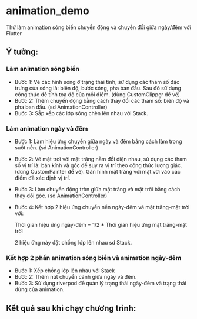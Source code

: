 # animation_demo

Thử làm animation sóng biển chuyển động và chuyển đổi giữa ngày/đêm với Flutter

## Ý tưởng:
### Làm animation sóng biển
- Bước 1: Vẽ các hình sóng ở trạng thái tĩnh, sử dụng các tham số đặc trưng của sóng là: biên độ, bước sóng, pha ban đầu. Sau đó sử dụng công thức để tính toạ độ của mỗi điểm. (dùng CustomClipper để vẽ)
- Bước 2: Thêm chuyển động bằng cách thay đổi các tham số: biên độ và pha ban đầu. (sd AnimationController)
- Bước 3: Sắp xếp các lớp sóng chèn lên nhau với Stack.
### Làm animation ngày và đêm
- Bước 1: Làm hiệu ứng chuyển giữa ngày và đêm bằng cách làm trong suốt nền. (sd AnimationController)
- Bước 2: Vẽ mặt trời với mặt trăng nằm đối diện nhau, sử dụng các tham số vị trí là: bán kính và góc để suy ra vị trí theo công thức lượng giác. (dùng CustomPainter để vẽ). Gán hình mặt trăng với mặt vời vào các điểm đã xác định vị trí.
- Bước 3: Làm chuyển động tròn giữa mặt trăng và mặt trời bằng cách thay đổi góc. (sd AnimationController)
- Bước 4: Kết hợp 2 hiệu ứng chuyển nền ngày-đêm và mặt trăng-mặt trời với:

    Thời gian hiệu ứng ngày-đêm = 1/2 * Thời gian hiệu ứng mặt trăng-mặt trời
    
    2 hiệu ứng này đặt chồng lớp lên nhau sd Stack.
### Kết hợp 2 phần animation sóng biển và animation ngày-đêm
- Bước 1: Xếp chồng lớp lên nhau với Stack
- Bước 2: Thêm nút chuyển cảnh giữa ngày và đêm. 
- Bước 3: Sử dụng riverpod để quản lý trạng thái ngày-đêm và trạng thái dừng của animation.

## Kết quả sau khi chạy chương trình:




